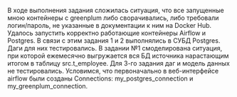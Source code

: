 В ходе выполнения задания сложилась ситуация, что все запущенные мною контейнеры с greenplum либо сворачивались, либо требовали логин/пароль, не указанные в документации к ним на Docker Hub.
Удалось запустить корректно работающие контейнеры Airflow и Postgres.
В связи с этим задания 1 и 2 выполнялись в СУБД Postgres.
Даги для них тестировались.
В задании №1 смоделирована ситуация, при которой  ежемесячно выгружается вся БД источника нарастающим итогом в таблицу src.t_employee.
Для 3-го задания даг и модель данных не тестировались.
Условимся, что первоначально в веб-интерфейсе airflow были созданы Connections: my_postgres_connection и my_greenplum_connection.
